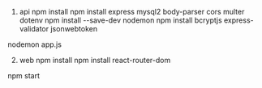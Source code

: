 1. api
npm install
npm install express mysql2 body-parser cors multer dotenv
npm install --save-dev nodemon
npm install bcryptjs express-validator jsonwebtoken

nodemon app.js

2. web 
npm install
npm install react-router-dom

npm start